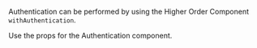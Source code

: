 Authentication can be performed by using the Higher Order Component `withAuthentication`.

Use the props for the Authentication component.
